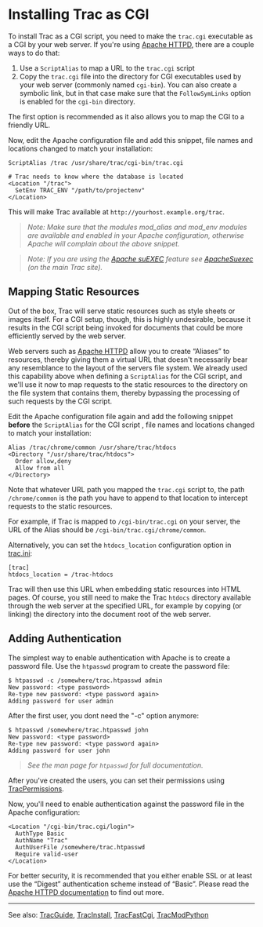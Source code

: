 # Installing Trac as CGI



To install Trac as a CGI script, you need to make the `trac.cgi` executable as a CGI by your web server. If you're using [
Apache HTTPD](http://httpd.apache.org/), there are a couple ways to do that:


1. Use a `ScriptAlias` to map a URL to the `trac.cgi` script
1. Copy the `trac.cgi` file into the directory for CGI executables used by your web server (commonly named `cgi-bin`). You can also create a symbolic link, but in that case make sure that the `FollowSymLinks` option is enabled for the `cgi-bin` directory.


The first option is recommended as it also allows you to map the CGI to a friendly URL.



Now, edit the Apache configuration file and add this snippet, file names and locations changed to match your installation:


```wiki
ScriptAlias /trac /usr/share/trac/cgi-bin/trac.cgi

# Trac needs to know where the database is located
<Location "/trac">
  SetEnv TRAC_ENV "/path/to/projectenv"
</Location>
```


This will make Trac available at `http://yourhost.example.org/trac`.


>
>
> *Note: Make sure that the modules mod\_alias and mod\_env modules are available and enabled in your Apache configuration, otherwise Apache will complain about the above snippet.*
>
>

>
>
> *Note: If you are using the [
> Apache suEXEC](http://httpd.apache.org/docs/suexec.html) feature see [
> ApacheSuexec](http://projects.edgewall.com/trac/wiki/ApacheSuexec) (on the main Trac site).*
>
>

## Mapping Static Resources



Out of the box, Trac will serve static resources such as style sheets or images itself. For a CGI setup, though, this is highly undesirable, because it results in the CGI script being invoked for documents that could be more efficiently served by the web server.



Web servers such as [
Apache HTTPD](http://httpd.apache.org/) allow you to create “Aliases” to resources, thereby giving them a virtual URL that doesn't necessarily bear any resemblance to the layout of the servers file system. We already used this capability above when defining a `ScriptAlias` for the CGI script, and we'll use it now to map requests to the static resources to the directory on the file system that contains them, thereby bypassing the processing of such requests by the CGI script.



Edit the Apache configuration file again and add the following snippet **before** the `ScriptAlias` for the CGI script , file names and locations changed to match your installation:


```wiki
Alias /trac/chrome/common /usr/share/trac/htdocs
<Directory "/usr/share/trac/htdocs">
  Order allow,deny
  Allow from all
</Directory>
```


Note that whatever URL path you mapped the `trac.cgi` script to, the path `/chrome/common` is the path you have to append to that location to intercept requests to the static resources. 



For example, if Trac is mapped to `/cgi-bin/trac.cgi` on your server, the URL of the Alias should be `/cgi-bin/trac.cgi/chrome/common`.



Alternatively, you can set the `htdocs_location` configuration option in [trac.ini](trac-ini):


```wiki
[trac]
htdocs_location = /trac-htdocs
```


Trac will then use this URL when embedding static resources into HTML pages. Of course, you still need to make the Trac `htdocs` directory available through the web server at the specified URL, for example by copying (or linking) the directory into the document root of the web server.


## Adding Authentication



The simplest way to enable authentication with Apache is to create a password file. Use the `htpasswd` program to create the password file:


```wiki
$ htpasswd -c /somewhere/trac.htpasswd admin
New password: <type password>
Re-type new password: <type password again>
Adding password for user admin
```


After the first user, you dont need the "-c" option anymore:


```wiki
$ htpasswd /somewhere/trac.htpasswd john
New password: <type password>
Re-type new password: <type password again>
Adding password for user john
```

>
>
> *See the man page for `htpasswd` for full documentation.*
>
>


After you've created the users, you can set their permissions using [TracPermissions](trac-permissions).



Now, you'll need to enable authentication against the password file in the Apache configuration:


```wiki
<Location "/cgi-bin/trac.cgi/login">
  AuthType Basic
  AuthName "Trac"
  AuthUserFile /somewhere/trac.htpasswd
  Require valid-user
</Location>
```


For better security, it is recommended that you either enable SSL or at least use the “Digest” authentication scheme instead of “Basic”. Please read the [
Apache HTTPD documentation](http://httpd.apache.org/docs/2.0/) to find out more.


---



See also:  [TracGuide](trac-guide), [TracInstall](trac-install), [TracFastCgi](trac-fast-cgi), [TracModPython](trac-mod-python)


